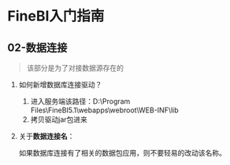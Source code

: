 # FineBI入门指南

## 02-数据连接

> 该部分是为了对接数据源存在的

1. 如何新增数据库连接驱动？

   1. 进入服务端该路径：D:\Program Files\FineBI5.1\webapps\webroot\WEB-INF\lib
   2. 拷贝驱动jar包进来

2. 关于**数据连接名**：

   如果数据库连接有了相关的数据包应用，则不要轻易的改动该名称。